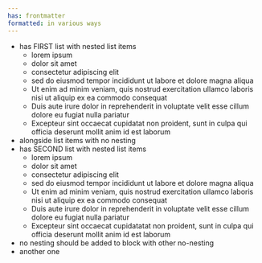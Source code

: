 ```yaml
---
has: frontmatter
formatted: in various ways
---
```


- has FIRST list with nested list items
  - lorem ipsum
  - dolor sit amet
  - consectetur adipiscing elit
  - sed do eiusmod tempor incididunt ut labore et dolore magna aliqua
  - Ut enim ad minim veniam, quis nostrud exercitation ullamco laboris nisi ut aliquip ex ea commodo consequat
  - Duis aute irure dolor in reprehenderit in voluptate velit esse cillum dolore eu fugiat nulla pariatur
  - Excepteur sint occaecat cupidatat non proident, sunt in culpa qui officia deserunt mollit anim id est laborum
- alongside list items with no nesting
- has SECOND list with nested list items
  - lorem ipsum
  - dolor sit amet
  - consectetur adipiscing elit
  - sed do eiusmod tempor incididunt ut labore et dolore magna aliqua
  - Ut enim ad minim veniam, quis nostrud exercitation ullamco laboris nisi ut aliquip ex ea commodo consequat
  - Duis aute irure dolor in reprehenderit in voluptate velit esse cillum dolore eu fugiat nulla pariatur
  - Excepteur sint occaecat cupidatatat non proident, sunt in culpa qui officia deserunt mollit anim id est laborum
- no nesting should be added to block with other no-nesting
- another one

